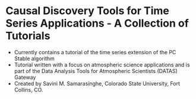 # Causal Discovery Tools for Time Series Applications - A Collection of Tutorials
* Currently contains a tutorial of the time series extension of the PC Stable algorithm
* Tutorial written with a focus on atmospheric science applications and is part of the Data Analysis Tools for Atmospheric Scientists (DATAS) Gateway
* Created by Savini M. Samarasinghe, Colorado State University, Fort Collins, CO.
